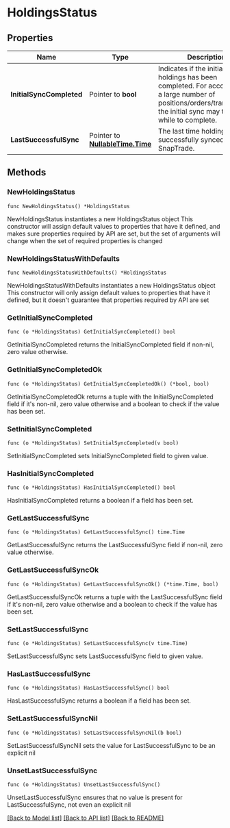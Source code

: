 # HoldingsStatus

## Properties

Name | Type | Description | Notes
------------ | ------------- | ------------- | -------------
**InitialSyncCompleted** | Pointer to **bool** | Indicates if the initial sync of holdings has been completed. For accounts with a large number of positions/orders/transactions, the initial sync may take a while to complete. | [optional] 
**LastSuccessfulSync** | Pointer to [**NullableTime.Time**](time.Time.md) | The last time holdings were successfully synced by SnapTrade. | [optional] 

## Methods

### NewHoldingsStatus

`func NewHoldingsStatus() *HoldingsStatus`

NewHoldingsStatus instantiates a new HoldingsStatus object
This constructor will assign default values to properties that have it defined,
and makes sure properties required by API are set, but the set of arguments
will change when the set of required properties is changed

### NewHoldingsStatusWithDefaults

`func NewHoldingsStatusWithDefaults() *HoldingsStatus`

NewHoldingsStatusWithDefaults instantiates a new HoldingsStatus object
This constructor will only assign default values to properties that have it defined,
but it doesn't guarantee that properties required by API are set

### GetInitialSyncCompleted

`func (o *HoldingsStatus) GetInitialSyncCompleted() bool`

GetInitialSyncCompleted returns the InitialSyncCompleted field if non-nil, zero value otherwise.

### GetInitialSyncCompletedOk

`func (o *HoldingsStatus) GetInitialSyncCompletedOk() (*bool, bool)`

GetInitialSyncCompletedOk returns a tuple with the InitialSyncCompleted field if it's non-nil, zero value otherwise
and a boolean to check if the value has been set.

### SetInitialSyncCompleted

`func (o *HoldingsStatus) SetInitialSyncCompleted(v bool)`

SetInitialSyncCompleted sets InitialSyncCompleted field to given value.

### HasInitialSyncCompleted

`func (o *HoldingsStatus) HasInitialSyncCompleted() bool`

HasInitialSyncCompleted returns a boolean if a field has been set.

### GetLastSuccessfulSync

`func (o *HoldingsStatus) GetLastSuccessfulSync() time.Time`

GetLastSuccessfulSync returns the LastSuccessfulSync field if non-nil, zero value otherwise.

### GetLastSuccessfulSyncOk

`func (o *HoldingsStatus) GetLastSuccessfulSyncOk() (*time.Time, bool)`

GetLastSuccessfulSyncOk returns a tuple with the LastSuccessfulSync field if it's non-nil, zero value otherwise
and a boolean to check if the value has been set.

### SetLastSuccessfulSync

`func (o *HoldingsStatus) SetLastSuccessfulSync(v time.Time)`

SetLastSuccessfulSync sets LastSuccessfulSync field to given value.

### HasLastSuccessfulSync

`func (o *HoldingsStatus) HasLastSuccessfulSync() bool`

HasLastSuccessfulSync returns a boolean if a field has been set.

### SetLastSuccessfulSyncNil

`func (o *HoldingsStatus) SetLastSuccessfulSyncNil(b bool)`

 SetLastSuccessfulSyncNil sets the value for LastSuccessfulSync to be an explicit nil

### UnsetLastSuccessfulSync
`func (o *HoldingsStatus) UnsetLastSuccessfulSync()`

UnsetLastSuccessfulSync ensures that no value is present for LastSuccessfulSync, not even an explicit nil

[[Back to Model list]](../README.md#documentation-for-models) [[Back to API list]](../README.md#documentation-for-api-endpoints) [[Back to README]](../README.md)


